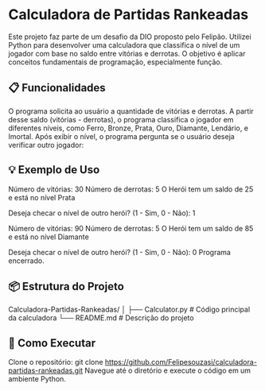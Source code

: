# Calculadora de Partidas Rankeadas
Este projeto faz parte de um desafio da DIO proposto pelo Felipão. Utilizei Python para desenvolver uma calculadora que classifica o nível de um jogador com base no saldo entre vitórias e derrotas. O objetivo é aplicar conceitos fundamentais de programação, especialmente função.

## 📋 Funcionalidades
O programa solicita ao usuário a quantidade de vitórias e derrotas.
A partir desse saldo (vitórias - derrotas), o programa classifica o jogador em diferentes níveis, como Ferro, Bronze, Prata, Ouro, Diamante, Lendário, e Imortal.
Após exibir o nível, o programa pergunta se o usuário deseja verificar outro jogador:

## 💡 Exemplo de Uso
Número de vitórias: 30
Número de derrotas: 5
O Herói tem um saldo de 25 e está no nível Prata

Deseja checar o nível de outro herói? (1 - Sim, 0 - Não): 1

Número de vitórias: 90
Número de derrotas: 5
O Herói tem um saldo de 85 e está no nível Diamante

Deseja checar o nível de outro herói? (1 - Sim, 0 - Não): 0
Programa encerrado.

## 📦 Estrutura do Projeto
Calculadora-Partidas-Rankeadas/
│
├── Calculator.py     # Código principal da calculadora
└── README.md         # Descrição do projeto

## 🚀 Como Executar
Clone o repositório:
git clone https://github.com/Felipesouzasi/calculadora-partidas-rankeadas.git
Navegue até o diretório e execute o código em um ambiente Python.

